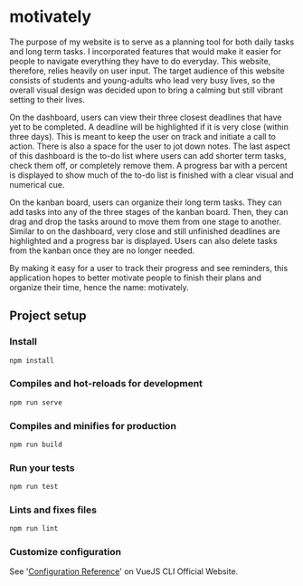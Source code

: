 # motivately

The purpose of my website is to serve as a planning tool for both daily tasks and long term tasks. I incorporated features that would make it easier for people to navigate everything they have to do everyday. This website, therefore, relies heavily on user input. The target audience of this website consists of students and young-adults who lead very busy lives, so the overall visual design was decided upon to bring a calming but still vibrant setting to their lives. 

On the dashboard, users can view their three closest deadlines that have yet to be completed. A deadline will be highlighted if it is very close (within three days). This is meant to keep the user on track and initiate a call to action. There is also a space for the user to jot down notes. The last aspect of this dashboard is the to-do list where users can add shorter term tasks, check them off, or completely remove them. A progress bar with a percent is displayed to show much of the to-do list is finished with a clear visual and numerical cue. 

On the kanban board, users can organize their long term tasks. They can add tasks into any of the three stages of the kanban board. Then, they can drag and drop the tasks around to move them from one stage to another. Similar to on the dashboard, very close and still unfinished deadlines are highlighted and a progress bar is displayed. Users can also delete tasks from the kanban once they are no longer needed. 

By making it easy for a user to track their progress and see reminders, this application hopes to better motivate people to finish their plans and organize their time, hence the name: motivately.


## Project setup

### Install

``` bash
npm install
```

### Compiles and hot-reloads for development

``` bash
npm run serve
```

### Compiles and minifies for production

``` bash
npm run build
```

### Run your tests

``` bash
npm run test
```

### Lints and fixes files

``` bash
npm run lint
```

### Customize configuration

See '[Configuration Reference](https://cli.vuejs.org/config/)' on VueJS CLI Official Website.
